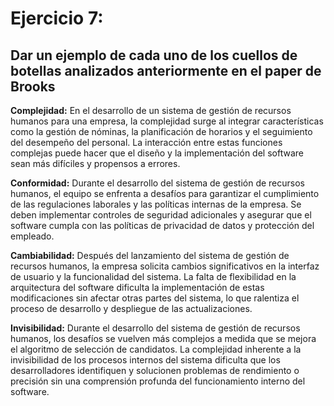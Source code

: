 # Ejercicio 7:

## Dar un ejemplo de cada uno de los cuellos de botellas analizados anteriormente en el paper de Brooks

**Complejidad:**
En el desarrollo de un sistema de gestión de recursos humanos para una empresa, la complejidad surge al integrar características como la gestión de nóminas, la planificación de horarios y el seguimiento del desempeño del personal. La interacción entre estas funciones complejas puede hacer que el diseño y la implementación del software sean más difíciles y propensos a errores.

**Conformidad:**
Durante el desarrollo del sistema de gestión de recursos humanos, el equipo se enfrenta a desafíos para garantizar el cumplimiento de las regulaciones laborales y las políticas internas de la empresa. Se deben implementar controles de seguridad adicionales y asegurar que el software cumpla con las políticas de privacidad de datos y protección del empleado.

**Cambiabilidad:**
Después del lanzamiento del sistema de gestión de recursos humanos, la empresa solicita cambios significativos en la interfaz de usuario y la funcionalidad del sistema. La falta de flexibilidad en la arquitectura del software dificulta la implementación de estas modificaciones sin afectar otras partes del sistema, lo que ralentiza el proceso de desarrollo y despliegue de las actualizaciones.

**Invisibilidad:**
Durante el desarrollo del sistema de gestión de recursos humanos, los desafíos se vuelven más complejos a medida que se mejora el algoritmo de selección de candidatos. La complejidad inherente a la invisibilidad de los procesos internos del sistema dificulta que los desarrolladores identifiquen y solucionen problemas de rendimiento o precisión sin una comprensión profunda del funcionamiento interno del software.